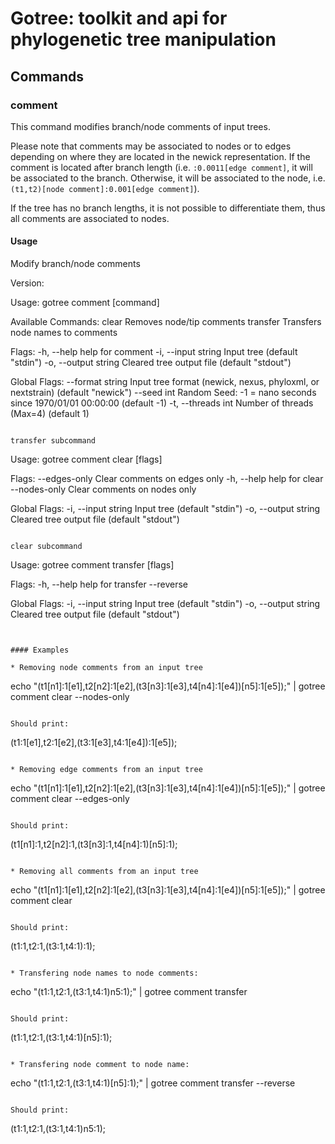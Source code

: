 # Gotree: toolkit and api for phylogenetic tree manipulation

## Commands

### comment
This command modifies branch/node comments of input trees.

Please note that comments may be associated to nodes or to edges depending on where they are located in the newick representation. If the comment is located after branch length (i.e. `:0.0011[edge comment]`, it will be associated to the branch. Otherwise, it will be associated to the node, i.e. `(t1,t2)[node comment]:0.001[edge comment]`).

If the tree has no branch lengths, it is not possible to differentiate them, thus all comments are associated to nodes.

#### Usage

Modify branch/node comments

Version:

Usage:
  gotree comment [command]

Available Commands:
  clear       Removes node/tip comments
  transfer    Transfers node names to comments

Flags:
  -h, --help            help for comment
  -i, --input string    Input tree (default "stdin")
  -o, --output string   Cleared tree output file (default "stdout")

Global Flags:
      --format string   Input tree format (newick, nexus, phyloxml, or nextstrain) (default "newick")
      --seed int        Random Seed: -1 = nano seconds since 1970/01/01 00:00:00 (default -1)
  -t, --threads int     Number of threads (Max=4) (default 1)
  ```

transfer subcommand
```
Usage:
  gotree comment clear [flags]

Flags:
      --edges-only   Clear comments on edges only
  -h, --help         help for clear
      --nodes-only   Clear comments on nodes only

Global Flags:
  -i, --input string    Input tree (default "stdin")
  -o, --output string   Cleared tree output file (default "stdout")
```

clear subcommand
```
Usage:
  gotree comment transfer [flags]

Flags:
  -h, --help   help for transfer
  --reverse    

Global Flags:
  -i, --input string    Input tree (default "stdin")
  -o, --output string   Cleared tree output file (default "stdout")
```


#### Examples

* Removing node comments from an input tree
```
echo "(t1[n1]:1[e1],t2[n2]:1[e2],(t3[n3]:1[e3],t4[n4]:1[e4])[n5]:1[e5]);" | gotree comment clear --nodes-only
```

Should print:
```
(t1:1[e1],t2:1[e2],(t3:1[e3],t4:1[e4]):1[e5]);
```

* Removing edge comments from an input tree
```
echo "(t1[n1]:1[e1],t2[n2]:1[e2],(t3[n3]:1[e3],t4[n4]:1[e4])[n5]:1[e5]);" | gotree comment clear --edges-only
```

Should print:
```
(t1[n1]:1,t2[n2]:1,(t3[n3]:1,t4[n4]:1)[n5]:1);
```

* Removing all comments from an input tree
```
echo "(t1[n1]:1[e1],t2[n2]:1[e2],(t3[n3]:1[e3],t4[n4]:1[e4])[n5]:1[e5]);" | gotree comment clear 
```

Should print:
```
(t1:1,t2:1,(t3:1,t4:1):1);
```

* Transfering node names to node comments:
```
echo "(t1:1,t2:1,(t3:1,t4:1)n5:1);" | gotree comment transfer
```

Should print:
```
(t1:1,t2:1,(t3:1,t4:1)[n5]:1);
```

* Transfering node comment to node name:
```
echo "(t1:1,t2:1,(t3:1,t4:1)[n5]:1);" | gotree comment transfer --reverse
```

Should print:
```
(t1:1,t2:1,(t3:1,t4:1)n5:1);
```

